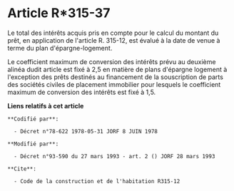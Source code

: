 # Article R*315-37

Le total des intérêts acquis pris en compte pour le calcul du montant du prêt, en application de l'article R. 315-12, est
évalué à la date de venue à terme du plan d'épargne-logement.

Le coefficient maximum de conversion des intérêts prévu au deuxième alinéa dudit article est fixé à 2,5 en matière de plans
d'épargne logement à l'exception des prêts destinés au financement de la souscription de parts des sociétés civiles de
placement immobilier pour lesquels le coefficient maximum de conversion des intérêts est fixé à 1,5.

**Liens relatifs à cet article**

	**Codifié par**:

	  - Décret n°78-622 1978-05-31 JORF 8 JUIN 1978

	**Modifié par**:

	  - Décret n°93-590 du 27 mars 1993 - art. 2 () JORF 28 mars 1993

	**Cite**:

	  - Code de la construction et de l'habitation R315-12
